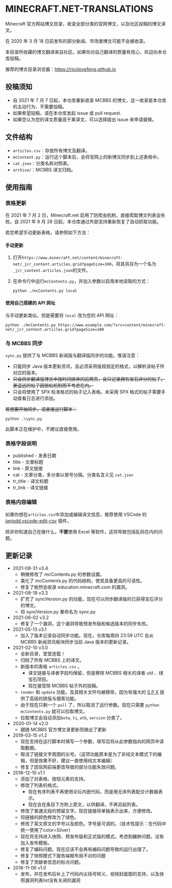 # MINECRAFT.NET-TRANSLATIONS

Minecraft 官方网站博文目录，收录全部分类的官网博文，以及社区投稿的博文译文。

在 2020 年 3 月 18 日前发布的部分新闻、市场类博文可能不会被收录。

本目录所收藏的博文翻译来自社区。如果你对自己翻译的质量有信心，欢迎向本仓库投稿。

推荐的博文目录浏览器：https://ricolovefeng.github.io



## 投稿须知

* 自 2021 年 7 月 7 日起，本仓库重新收录 MCBBS 的博文，这一收录是本仓库的主动行为，不需要投稿。
* 如果希望投稿，请在本仓库发起 issue 或 pull request.
* 如果您认为您的译文质量高于某译文，可以选择提出 issue 来申请替换。



## 文件结构

* `articles.csv`：存放所有博文及翻译。
* `mcContent.py`：运行这个脚本后，会将官网上的新博文同步到上述表格中。
* `cat.json`：分类名称对照表。
* `archive/`：MCBBS 译文归档。



## 使用指南

### 表格更新

在 2021 年 7 月 2 日，Minecraft.net 启用了防爬虫机制，直接爬取博文列表会失败。自 2021 年 8 月 28 日起，本仓库通过外部支持重新恢复了自动抓取功能。

若您希望手动更新表格，请参照如下方法：

#### 手动更新

1. 打开`https://www.minecraft.net/content/minecraft-net/_jcr_content.articles.grid?pageSize=100`，将其另存为一个名为`_jcr_content.articles.json`的文件。

2. 在命令行中运行`mcContents.py`，并加入参数以启用本地读取的方式：

   ```
   python ./mcContents.py local
   ```

#### 使用自己搭建的 API 网址

与手动更新类似，但是需要将 `local` 改为您的 API 网址：

```
python ./mcContents.py https://www.example.com/?src=content/minecraft-net/_jcr_content.articles.grid?pageSize=100
```



### 与 MCBBS 同步

`sync.py` 提供了与 MCBBS 新闻版与翻译版同步的功能。惟请注意：

* 只能同步 Java 版本更新资讯，且必须采用版规规定的格式，以解析该帖子所对应的版本。
* <s>只会同步翻译版博文中按时间排序的前两页，且只记录拥有宝石评分的帖子。更遥远的帖子因锁帖机制而不考虑在内。</s>
* 只会将使用了 SPX 标准格式的帖子记入表格。未采用 SPX 格式的帖子需要手动查看日志进行添加。

<s>若想要开始同步，请直接运行脚本：</s>

```
python .\sync.py
```

此脚本正在维护中，不建议直接使用。



### 表格字段说明

* published - 发表日期
* title - 文章标题
* link - 原文链接
* cat - 文章分类，多分类以冒号分隔。分类名含义见 `cat.json`
* tr_title - 译文标题
* tr_link - 译文链接



### 表格内容编辑

如果你想在`articles.csv`中添加或编辑译文信息，推荐使用 VSCode 的 [janisdd.vscode-edit-csv](http://marketplace.visualstudio.com/items?itemName=janisdd.vscode-edit-csv) 插件。

除非你知道自己在做什么，**不要**使用 Excel 等软件，这将导致包括乱码在内的问题。



## 更新记录

* 2021-08-31 v3.4
  * 稍微修改了 mcContents.py 的参数设置。
  * 美化了 mcContents.py 的代码结构，使其具备更高的可读性。
  * 修复了依然会收录 education.minecraft.com 的漏洞。
* 2021-08-18 v3.3
  * 扩充了 syncVersion.py 的功能，现在可以同步翻译版的已获得宝石评分的博文。
  * 将 syncVersion.py 重命名为 sync.py
* 2021-06-02 v3.2
  * 修复了一个漏洞，这个漏洞导致预发布版和候选版本的同步失败。
* 2021-05-13 v3.1
  * 加入了版本记录自动同步功能。现在，仓库每周四 23:59 UTC 会从 MCBBS 新闻资讯板块同步当前 Java 版本的更新记录。
* 2021-02-10 v3.0
  * 全新目录，堂堂连载！
  * 归档了所有 MCBBS 上的译文。
  * 新版本的表格 `articles.csv` 。
    * 译文链接与译者字段均保留，但是移除 MCBBS 相关的译者 uid 、绿宝石项目。
    * 现在接受除 MCBBS 帖子外的投稿。
  * `render`  和 `update` 功能，及其相关文件均被移除，因为有强大的 [S P X](https://spx.spgoding.com) 提供了高级的排版与搜索功能。
  * 由于现在只剩一个 `pull` 了，所以取消了运行参数。现在只需要 `python mcContents.py` 就可以拉取博文。 
  * 拉取博文会自动添加`botw`, `ti`, `atb`, `version` 分类了。
* 2020-01-14 v2.0
  * 跟随 MCBBS 官方博文录更新而做出了更新
* 2019-03-15 v1.2
  * 现在支持在运行脚本时填写一个参数，填写后将从此参数指向的网页中读取数据。
  * 取消了链接文字周围的尖号。（这项功能原本是为了非纯文本模式下的编辑，但是效果不好，建议一直使用纯文本编辑）
  * 修复了因官网前端更改导致的部分功能失效问题。
* 2018-12-10 v1.1
  * 添加了对表格、按钮元素的支持。
  * 修改了列表的格式。
    - 现在有序列表不再使用论坛内嵌代码，而是用无序列表配合计数器表示。
    - 现在会在条目下方附上原文，以供翻译，不再另起列表。
  * 修改了普通文段的预留文字。现在链接将单独表示出来，方便修改。
  * 将链接的颜色修改为了绿色。
  * 修改了英文原文的字号以及颜色。字号是可调的。（技术性提示：在代码中统一使用了color=Silver）
  * 现在将支持进入快照、预发布版和正式版的模式。考虑到臃肿问题，没有加入发布模板。
  * 修复了编码问题。现在应该不会再有编码问题导致的运行出错了。
  * 修复了快照模式下服务端框布局不对的问题
  * 修复了贡献者信息的标点问题。
* 2018-11-06 v1.0
  * 发布，并在发布后补上了代码内尖括号转义、视频封面图的支持，以及快照漏洞列表list没有关闭的漏洞 

